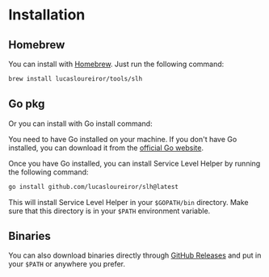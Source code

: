 # Installation

## Homebrew
You can install with [Homebrew](https://brew.sh/). Just run the following command:

```bash
brew install lucasloureiror/tools/slh        
```

## Go pkg
Or you can install with Go install command:

You need to have Go installed on your machine. If you don't have Go installed, you can download it from the [official Go website](https://golang.org/dl/).

Once you have Go installed, you can install Service Level Helper by running the following command:

```bash
go install github.com/lucasloureiror/slh@latest
```
This will install Service Level Helper in your `$GOPATH/bin` directory. Make sure that this directory is in your `$PATH` environment variable.


## Binaries

You can also download binaries directly through [GitHub Releases](https://github.com/lucasloureiror/slh/releases) and put in your `$PATH` or anywhere you prefer.